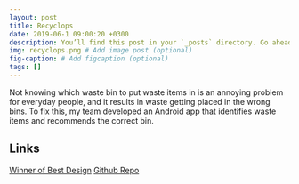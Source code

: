 ```yaml
---
layout: post
title: Recyclops
date: 2019-06-1 09:00:20 +0300
description: You’ll find this post in your `_posts` directory. Go ahead and edit it and re-build the site to see your changes. # Add post description (optional)
img: recyclops.png # Add image post (optional)
fig-caption: # Add figcaption (optional)
tags: []
---
```

Not knowing which waste bin to put waste items in is an annoying problem for everyday people, and it results in waste getting placed in the wrong bins.  To fix this, my team developed an Android app that identifies waste items and recommends the correct bin.  

## Links
<div class="page-footer">
<div class="page-tag">
<a class="tag" href="https://devpost.com/software/recyclops-8wca7d" target="_blank">Winner of Best Design</a>
<a href="https://github.com/juliengo/Recyclops" target="_blank">Github Repo</a>
</div>
</div>